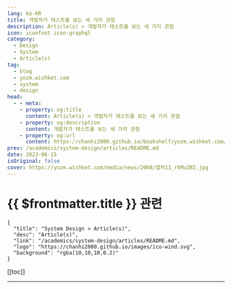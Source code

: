 ```yaml
---
lang: ko-KR
title: 개발자가 테스트를 보는 세 가지 관점
description: Article(s) > 개발자가 테스트를 보는 세 가지 관점
icon: iconfont icon-graphql
category: 
  - Design
  - System
  - Article(s)
tag: 
  - blog
  - yozm.wishket.com
  - system
  - design
head:
  - - meta:
    - property: og:title
      content: Article(s) > 개발자가 테스트를 보는 세 가지 관점
    - property: og:description
      content: 개발자가 테스트를 보는 세 가지 관점
    - property: og:url
      content: https://chanhi2000.github.io/bookshelf/yozm.wishket.com/2068.html
prev: /academics/system-design/articles/README.md
date: 2023-06-15
isOriginal: false
cover: https://yozm.wishket.com/media/news/2068/캡처11_rkMu3BI.jpg
---
```


# {{ $frontmatter.title }} 관련

```component VPCard
{
  "title": "System Design > Article(s)",
  "desc": "Article(s)",
  "link": "/academics/system-design/articles/README.md",
  "logo": "https://chanhi2000.github.io/images/ico-wind.svg",
  "background": "rgba(10,10,10,0.2)"
}
```

[[toc]]

---

<SiteInfo
  name="개발자가 테스트를 보는 세 가지 관점 | 요즘IT"
  desc="개발자가 작성하는 자동화된 테스트는 오랫동안 갑론을박이 있던 화제입니다. 그러나 현실적인 타협점을 찾는다면 그 효용성은 분명합니다. 평소에 테스트를 바라보는 몇 가지 관점이 부딪힌다는 생각을 갖고 있었지만 아직 글로 쓴 일은 없었는데, 지난 글 <코드 리뷰에 ‘켄트 벡’의 아이디어 접목하기>와 비슷하게, 켄트 벡(Kent Beck)이 쓴 ‘Abstract vs. Concrete Parameters’란 제목의 글이 고맙게도 또다시 영감을 주어 쓰는 글입니다."
  url="https://yozm.wishket.com/magazine/detail/2068/"
  logo="https://yozm.wishket.com/favicon.ico"
  preview="https://yozm.wishket.com/media/news/2068/캡처11_rkMu3BI.jpg"/>

<!-- TODO: 작성 -->

